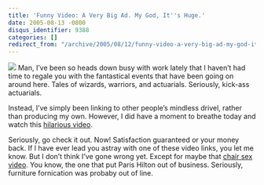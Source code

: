 ```yaml
---
title: 'Funny Video: A Very Big Ad. My God, It''s Huge.'
date: 2005-08-13 -0800
disqus_identifier: 9388
categories: []
redirect_from: "/archive/2005/08/12/funny-video-a-very-big-ad-my-god-its-huge.aspx/"
---
```


![](https://haacked.com/images/BigAd.jpg) Man, I’ve been so heads down
busy with work lately that I haven’t had time to regale you with the
fantastical events that have been going on around here. Tales of
wizards, warriors, and actuarials. Seriously, kick-ass actuarials.

Instead, I’ve simply been linking to other people’s mindless drivel,
rather than producing my own. However, I did have a moment to breathe
today and watch this [hilarious
video](http://www.hugi.is/hahradi/bigboxes.php?box_id=51208&f_id=1395).

Seriously, go check it out. Now! Satisfaction guaranteed or your money
back. If I have ever lead you astray with one of these video links, you
let me know. But I don’t think I’ve gone wrong yet. Except for maybe
that [chair sex video](https://haacked.com/archive/2005/07/11/8602.aspx).
You know, the one that put Paris Hilton out of business. Seriously,
furniture fornication was probaby out of line.

